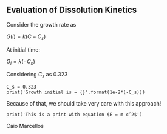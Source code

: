 ## Evaluation of Dissolution Kinetics

Consider the growth rate as 

$G(l) = k (C - C_s)$

At initial time:

$G_i = k (-C_s)$

Considering $C_s$ as 0.323

```{.python .run}
C_s = 0.323
print('Growth initial is = {}'.format(1e-2*(-C_s)))
```

Because of that, we should take very care with this approach!

```{.python .run format="text"}
print('This is a print with equation $E = m c^2$')
```

Caio Marcellos